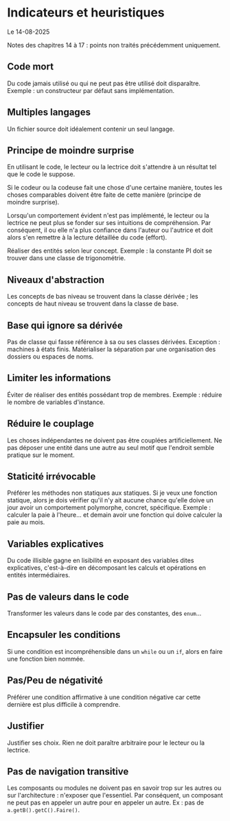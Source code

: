 # Indicateurs et heuristiques

Le 14-08-2025

Notes des chapitres 14 à 17 : points non traités précédemment uniquement.

## Code mort

Du code jamais utilisé ou qui ne peut pas être utilisé doit disparaître. Exemple : un constructeur par défaut sans implémentation.

## Multiples langages

Un fichier source doit idéalement contenir un seul langage.

## Principe de moindre surprise

En utilisant le code, le lecteur ou la lectrice doit s'attendre à un résultat tel que le code le suppose. 

Si le codeur ou la codeuse fait une chose d'une certaine manière, toutes les choses comparables doivent être faite de cette manière (principe de moindre surprise).

Lorsqu'un comportement évident n'est pas implémenté, le lecteur ou la lectrice ne peut plus se fonder sur ses intuitions de compréhension. Par conséquent, il ou elle n'a plus confiance dans l'auteur ou l'autrice et doit alors s'en remettre à la lecture détaillée du code (effort).

Réaliser des entités selon leur concept. Exemple : la constante PI doit se trouver dans une classe de trigonométrie.

## Niveaux d'abstraction

Les concepts de bas niveau se trouvent dans la classe dérivée ; les concepts de haut niveau se trouvent dans la classe de base.

## Base qui ignore sa dérivée

Pas de classe qui fasse référence à sa ou ses classes dérivées. Exception : machines à états finis. Matérialiser la séparation par une organisation des dossiers ou espaces de noms.

## Limiter les informations

Éviter de réaliser des entités possédant trop de membres. Exemple : réduire le nombre de variables d'instance.

## Réduire le couplage

Les choses indépendantes ne doivent pas être couplées artificiellement. Ne pas déposer une entité dans une autre au seul motif que l'endroit semble pratique sur le moment.

## Staticité irrévocable

Préférer les méthodes non statiques aux statiques. Si je veux une fonction statique, alors je dois vérifier qu'il n'y ait aucune chance qu'elle doive un jour avoir un comportement polymorphe, concret, spécifique. Exemple : calculer la paie à l'heure... et demain avoir une fonction qui doive calculer la paie au mois.

## Variables explicatives

Du code illisible gagne en lisibilité en exposant des variables dites explicatives, c'est-à-dire en décomposant les calculs et opérations en entités intermédiaires.

## Pas de valeurs dans le code

Transformer les valeurs dans le code par des constantes, des `enum`...

## Encapsuler les conditions

Si une condition est incompréhensible dans un `while` ou un `if`, alors en faire une fonction bien nommée.

## Pas/Peu de négativité

Préférer une condition affirmative à une condition négative car cette dernière est plus difficile à comprendre.

## Justifier

Justifier ses choix. Rien ne doit paraître arbitraire pour le lecteur ou la lectrice.

## Pas de navigation transitive

Les composants ou modules ne doivent pas en savoir trop sur les autres ou sur l'architecture : n'exposer que l'essentiel. Par conséquent, un composant ne peut pas en appeler un autre pour en appeler un autre. Ex : pas de `a.getB().getC().Faire()`.

